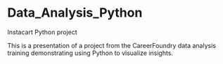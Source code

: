 # Data_Analysis_Python
Instacart Python project

This is a presentation of a project from the CareerFoundry data analysis training demonstrating using Python to visualize insights.

